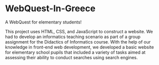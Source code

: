 # WebQuest-In-Greece
A WebQuest for elementary students!

This project uses HTML, CSS, and JavaScript to construct a website. We had to develop an informatics teaching scenario as part of a group assignment for the Didactics of Informatics course. With the help of our knowledge in front-end web development, we developed a basic website for elementary school pupils that included a variety of tasks aimed at assessing their ability to conduct searches using search engines.
